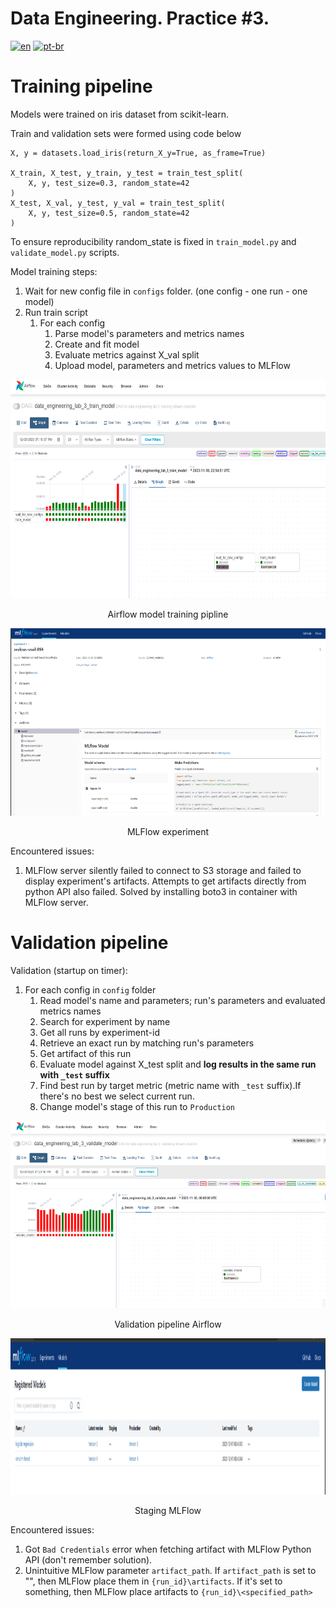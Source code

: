 # Data Engineering. Practice #3. 
[![en](https://img.shields.io/badge/lang-en-red.svg)](https://github.com/Anteii/ssau-data-engineering-lab-3/blob/main/README.md)
[![pt-br](https://img.shields.io/badge/lang-pt--br-green.svg)](https://github.com/Anteii/ssau-data-engineering-lab-3/blob/main/README.ru-ru.md)


# Training pipeline

Models were trained on iris dataset from scikit-learn.

Train and validation sets were formed using code below

    X, y = datasets.load_iris(return_X_y=True, as_frame=True)

    X_train, X_test, y_train, y_test = train_test_split(
        X, y, test_size=0.3, random_state=42
    )
    X_test, X_val, y_test, y_val = train_test_split(
        X, y, test_size=0.5, random_state=42
    )


To ensure reproducibility random_state is fixed in `train_model.py` and `validate_model.py` scripts.

Model training steps:
1. Wait for new config file in `configs` folder. (one config - one run - one model)
2. Run train script
    1. For each config
        1. Parse model's parameters and metrics names
        2. Create and fit model
        3. Evaluate metrics against X_val split
        4. Upload model, parameters and metrics values to MLFlow

<p align="center">
  <img width="800" height="350" src="https://github.com/Anteii/ssau-data-engineering-lab-3/blob/main/screenshots/train-model-airflow.png"/>
</p>
<p style="text-align: center;">Airflow model training pipline</p>

<p align="center">
  <img width="800" height="300" src="https://github.com/Anteii/ssau-data-engineering-lab-3/blob/main/screenshots/mlflow-experiment-ui.png"/>
</p>
<p style="text-align: center;">MLFlow experiment </p>

Encountered issues:
1. MLFlow server silently failed to connect to S3 storage and failed to display experiment's artifacts. Attempts to get artifacts directly from python API also failed. Solved by installing boto3 in container with MLFlow server.
 

# Validation pipeline

Validation (startup on timer):
1. For each config in `config` folder
    1. Read model's name and parameters; run's parameters and evaluated metrics names
    2. Search for experiment by name
    3. Get all runs by experiment-id
    4. Retrieve an exact run by matching run's parameters
    5. Get artifact of this run
    6. Evaluate model against X_test split and <b>log results in the same run with `_test` suffix</b>
    7. Find best run by target metric (metric name with `_test` suffix).If there's no best we select current run.
    8. Change model's stage of this run to `Production`

<p align="center">
  <img width="800" height="300" src="https://github.com/Anteii/ssau-data-engineering-lab-3/blob/main/screenshots/validate-model-airflow.png">
</p>
<p style="text-align: center;">Validation pipeline Airflow</p>

<p align="center">
  <img width="800" height="250" src="https://github.com/Anteii/ssau-data-engineering-lab-3/blob/main/screenshots/mlflow-stage-ui.png"/>
</p>
<p style="text-align: center;">Staging MLFlow </p>

Encountered issues:
1. Got `Bad Credentials` error when fetching artifact with MLFlow Python API (don't remember solution).
2. Unintuitive MLFlow parameter `artifact_path`. If `artifact_path` is set to "", then MLFlow place them in `{run_id}\artifacts`. If it's set to something, then MLFlow place artifacts to `{run_id}\<specified_path>`